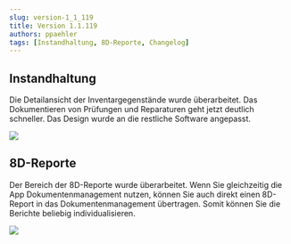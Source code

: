 ```yaml
---
slug: version-1_1_119
title: Version 1.1.119
authors: ppaehler
tags: [Instandhaltung, 8D-Reporte, Changelog]
---
```


## Instandhaltung

Die Detailansicht der Inventargegenstände wurde überarbeitet. Das Dokumentieren von Prüfungen und Reparaturen geht jetzt deutlich schneller. Das Design wurde an die restliche Software angepasst.

![](https://caqadmin.blob.core.windows.net/releasenotes/105-images/mceclip0.png)

## 8D-Reporte

Der Bereich der 8D-Reporte wurde überarbeitet. Wenn Sie gleichzeitig die App Dokumentenmanagement nutzen, können Sie auch direkt einen 8D-Report in das Dokumentenmanagement übertragen. Somit können Sie die Berichte beliebig individualisieren.

![](https://caqadmin.blob.core.windows.net/releasenotes/105-images/mceclip1.png)
